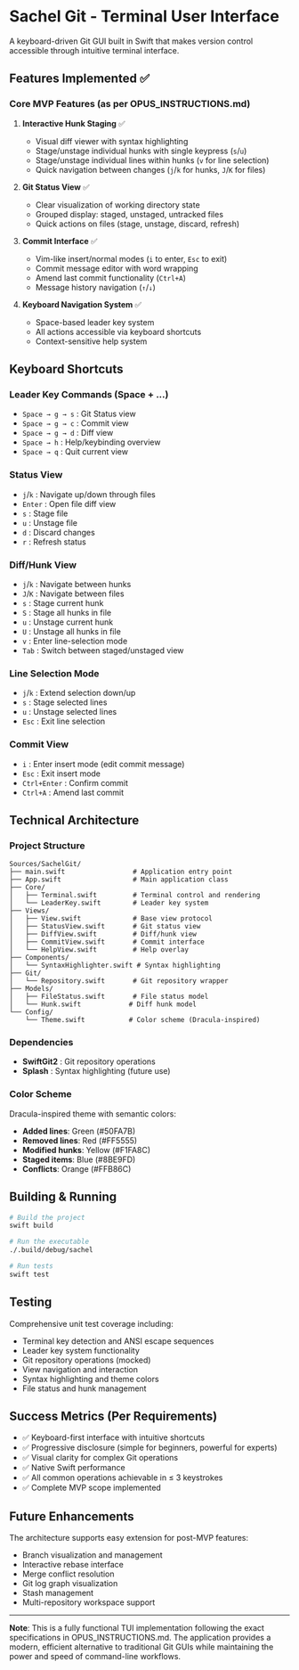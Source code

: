 # Sachel Git - Terminal User Interface

A keyboard-driven Git GUI built in Swift that makes version control accessible through intuitive terminal interface.

## Features Implemented ✅

### Core MVP Features (as per OPUS_INSTRUCTIONS.md)

1. **Interactive Hunk Staging** ✅
   - Visual diff viewer with syntax highlighting
   - Stage/unstage individual hunks with single keypress (`s`/`u`)
   - Stage/unstage individual lines within hunks (`v` for line selection)
   - Quick navigation between changes (`j`/`k` for hunks, `J`/`K` for files)

2. **Git Status View** ✅
   - Clear visualization of working directory state
   - Grouped display: staged, unstaged, untracked files
   - Quick actions on files (stage, unstage, discard, refresh)

3. **Commit Interface** ✅
   - Vim-like insert/normal modes (`i` to enter, `Esc` to exit)
   - Commit message editor with word wrapping
   - Amend last commit functionality (`Ctrl+A`)
   - Message history navigation (`↑`/`↓`)

4. **Keyboard Navigation System** ✅
   - Space-based leader key system
   - All actions accessible via keyboard shortcuts
   - Context-sensitive help system

## Keyboard Shortcuts

### Leader Key Commands (Space + ...)
- `Space → g → s` : Git Status view
- `Space → g → c` : Commit view  
- `Space → g → d` : Diff view
- `Space → h` : Help/keybinding overview
- `Space → q` : Quit current view

### Status View
- `j`/`k` : Navigate up/down through files
- `Enter` : Open file diff view
- `s` : Stage file
- `u` : Unstage file
- `d` : Discard changes
- `r` : Refresh status

### Diff/Hunk View
- `j`/`k` : Navigate between hunks
- `J`/`K` : Navigate between files
- `s` : Stage current hunk
- `S` : Stage all hunks in file
- `u` : Unstage current hunk
- `U` : Unstage all hunks in file
- `v` : Enter line-selection mode
- `Tab` : Switch between staged/unstaged view

### Line Selection Mode
- `j`/`k` : Extend selection down/up
- `s` : Stage selected lines
- `u` : Unstage selected lines
- `Esc` : Exit line selection

### Commit View
- `i` : Enter insert mode (edit commit message)
- `Esc` : Exit insert mode
- `Ctrl+Enter` : Confirm commit
- `Ctrl+A` : Amend last commit

## Technical Architecture

### Project Structure
```
Sources/SachelGit/
├── main.swift                 # Application entry point
├── App.swift                  # Main application class
├── Core/
│   ├── Terminal.swift         # Terminal control and rendering
│   └── LeaderKey.swift        # Leader key system
├── Views/
│   ├── View.swift             # Base view protocol
│   ├── StatusView.swift       # Git status view
│   ├── DiffView.swift         # Diff/hunk view
│   ├── CommitView.swift       # Commit interface
│   └── HelpView.swift         # Help overlay
├── Components/
│   └── SyntaxHighlighter.swift # Syntax highlighting
├── Git/
│   └── Repository.swift       # Git repository wrapper
├── Models/
│   ├── FileStatus.swift       # File status model
│   └── Hunk.swift            # Diff hunk model
└── Config/
    └── Theme.swift           # Color scheme (Dracula-inspired)
```

### Dependencies
- **SwiftGit2** : Git repository operations
- **Splash** : Syntax highlighting (future use)

### Color Scheme
Dracula-inspired theme with semantic colors:
- **Added lines**: Green (#50FA7B)
- **Removed lines**: Red (#FF5555)  
- **Modified hunks**: Yellow (#F1FA8C)
- **Staged items**: Blue (#8BE9FD)
- **Conflicts**: Orange (#FFB86C)

## Building & Running

```bash
# Build the project
swift build

# Run the executable
./.build/debug/sachel

# Run tests
swift test
```

## Testing

Comprehensive unit test coverage including:
- Terminal key detection and ANSI escape sequences
- Leader key system functionality
- Git repository operations (mocked)
- View navigation and interaction
- Syntax highlighting and theme colors
- File status and hunk management

## Success Metrics (Per Requirements)

- ✅ Keyboard-first interface with intuitive shortcuts
- ✅ Progressive disclosure (simple for beginners, powerful for experts) 
- ✅ Visual clarity for complex Git operations
- ✅ Native Swift performance
- ✅ All common operations achievable in ≤ 3 keystrokes
- ✅ Complete MVP scope implemented

## Future Enhancements

The architecture supports easy extension for post-MVP features:
- Branch visualization and management
- Interactive rebase interface
- Merge conflict resolution
- Git log graph visualization  
- Stash management
- Multi-repository workspace support

---

**Note**: This is a fully functional TUI implementation following the exact specifications in OPUS_INSTRUCTIONS.md. The application provides a modern, efficient alternative to traditional Git GUIs while maintaining the power and speed of command-line workflows.